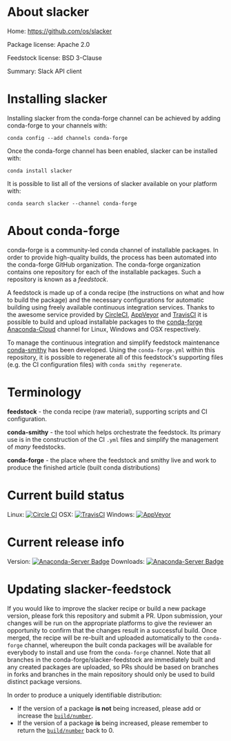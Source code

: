 About slacker
=============

Home: https://github.com/os/slacker

Package license: Apache 2.0

Feedstock license: BSD 3-Clause

Summary: Slack API client



Installing slacker
==================

Installing slacker from the conda-forge channel can be achieved by adding conda-forge to your channels with:

```
conda config --add channels conda-forge
```

Once the conda-forge channel has been enabled, slacker can be installed with:

```
conda install slacker
```

It is possible to list all of the versions of slacker available on your platform with:

```
conda search slacker --channel conda-forge
```


About conda-forge
=================

conda-forge is a community-led conda channel of installable packages.
In order to provide high-quality builds, the process has been automated into the
conda-forge GitHub organization. The conda-forge organization contains one repository
for each of the installable packages. Such a repository is known as a *feedstock*.

A feedstock is made up of a conda recipe (the instructions on what and how to build
the package) and the necessary configurations for automatic building using freely
available continuous integration services. Thanks to the awesome service provided by
[CircleCI](https://circleci.com/), [AppVeyor](http://www.appveyor.com/)
and [TravisCI](https://travis-ci.org/) it is possible to build and upload installable
packages to the [conda-forge](https://anaconda.org/conda-forge)
[Anaconda-Cloud](http://docs.anaconda.org/) channel for Linux, Windows and OSX respectively.

To manage the continuous integration and simplify feedstock maintenance
[conda-smithy](http://github.com/conda-forge/conda-smithy) has been developed.
Using the ``conda-forge.yml`` within this repository, it is possible to regenerate all of
this feedstock's supporting files (e.g. the CI configuration files) with ``conda smithy regenerate``.


Terminology
===========

**feedstock** - the conda recipe (raw material), supporting scripts and CI configuration.

**conda-smithy** - the tool which helps orchestrate the feedstock.
                   Its primary use is in the construction of the CI ``.yml`` files
                   and simplify the management of *many* feedstocks.

**conda-forge** - the place where the feedstock and smithy live and work to
                  produce the finished article (built conda distributions)

Current build status
====================

Linux: [![Circle CI](https://circleci.com/gh/conda-forge/slacker-feedstock.svg?style=shield)](https://circleci.com/gh/conda-forge/slacker-feedstock)
OSX: [![TravisCI](https://travis-ci.org/conda-forge/slacker-feedstock.svg?branch=master)](https://travis-ci.org/conda-forge/slacker-feedstock)
Windows: [![AppVeyor](https://ci.appveyor.com/api/projects/status/github/conda-forge/slacker-feedstock?svg=True)](https://ci.appveyor.com/project/conda-forge/slacker-feedstock/branch/master)

Current release info
====================
Version: [![Anaconda-Server Badge](https://anaconda.org/conda-forge/slacker/badges/version.svg)](https://anaconda.org/conda-forge/slacker)
Downloads: [![Anaconda-Server Badge](https://anaconda.org/conda-forge/slacker/badges/downloads.svg)](https://anaconda.org/conda-forge/slacker)


Updating slacker-feedstock
==========================

If you would like to improve the slacker recipe or build a new
package version, please fork this repository and submit a PR. Upon submission,
your changes will be run on the appropriate platforms to give the reviewer an
opportunity to confirm that the changes result in a successful build. Once
merged, the recipe will be re-built and uploaded automatically to the
`conda-forge` channel, whereupon the built conda packages will be available for
everybody to install and use from the `conda-forge` channel.
Note that all branches in the conda-forge/slacker-feedstock are
immediately built and any created packages are uploaded, so PRs should be based
on branches in forks and branches in the main repository should only be used to
build distinct package versions.

In order to produce a uniquely identifiable distribution:
 * If the version of a package **is not** being increased, please add or increase
   the [``build/number``](http://conda.pydata.org/docs/building/meta-yaml.html#build-number-and-string).
 * If the version of a package **is** being increased, please remember to return
   the [``build/number``](http://conda.pydata.org/docs/building/meta-yaml.html#build-number-and-string)
   back to 0.
